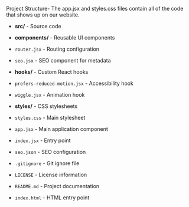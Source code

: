 Project Structure- The app.jsx and styles.css files contain all of the code that shows up on our website.

- **src/** - Source code

- **components/** - Reusable UI components

- `router.jsx` - Routing configuration
- `seo.jsx` - SEO component for metadata



- **hooks/** - Custom React hooks

- `prefers-reduced-motion.jsx` - Accessibility hook
- `wiggle.jsx` - Animation hook



- **styles/** - CSS stylesheets

- `styles.css` - Main stylesheet



- `app.jsx` - Main application component
- `index.jsx` - Entry point
- `seo.json` - SEO configuration



- `.gitignore` - Git ignore file
- `LICENSE` - License information
- `README.md` - Project documentation
- `index.html` - HTML entry point
